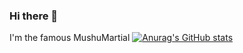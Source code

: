 ### Hi there 👋

I'm the famous MushuMartial
[![Anurag's GitHub stats](https://github-readme-stats.vercel.app/api?username=mushumartial)](https://github.com/anuraghazra/github-readme-stats)
